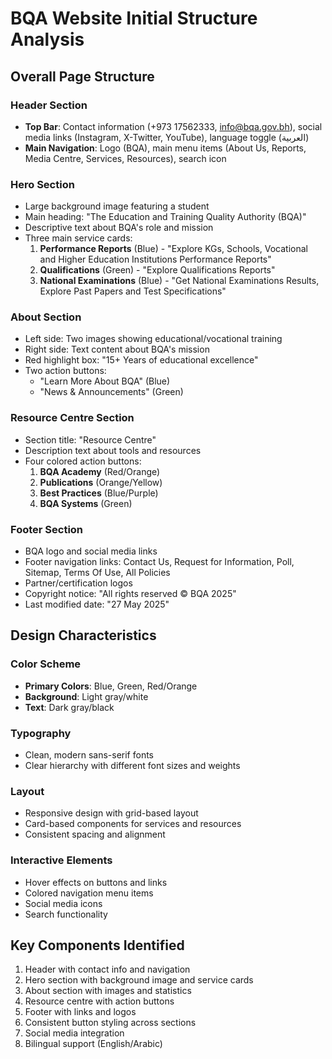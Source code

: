 # BQA Website Initial Structure Analysis

## Overall Page Structure

### Header Section
- **Top Bar**: Contact information (+973 17562333, info@bqa.gov.bh), social media links (Instagram, X-Twitter, YouTube), language toggle (العربية)
- **Main Navigation**: Logo (BQA), main menu items (About Us, Reports, Media Centre, Services, Resources), search icon

### Hero Section
- Large background image featuring a student
- Main heading: "The Education and Training Quality Authority (BQA)"
- Descriptive text about BQA's role and mission
- Three main service cards:
  1. **Performance Reports** (Blue) - "Explore KGs, Schools, Vocational and Higher Education Institutions Performance Reports"
  2. **Qualifications** (Green) - "Explore Qualifications Reports"
  3. **National Examinations** (Blue) - "Get National Examinations Results, Explore Past Papers and Test Specifications"

### About Section
- Left side: Two images showing educational/vocational training
- Right side: Text content about BQA's mission
- Red highlight box: "15+ Years of educational excellence"
- Two action buttons:
  - "Learn More About BQA" (Blue)
  - "News & Announcements" (Green)

### Resource Centre Section
- Section title: "Resource Centre"
- Description text about tools and resources
- Four colored action buttons:
  1. **BQA Academy** (Red/Orange)
  2. **Publications** (Orange/Yellow)
  3. **Best Practices** (Blue/Purple)
  4. **BQA Systems** (Green)

### Footer Section
- BQA logo and social media links
- Footer navigation links: Contact Us, Request for Information, Poll, Sitemap, Terms Of Use, All Policies
- Partner/certification logos
- Copyright notice: "All rights reserved © BQA 2025"
- Last modified date: "27 May 2025"

## Design Characteristics

### Color Scheme
- **Primary Colors**: Blue, Green, Red/Orange
- **Background**: Light gray/white
- **Text**: Dark gray/black

### Typography
- Clean, modern sans-serif fonts
- Clear hierarchy with different font sizes and weights

### Layout
- Responsive design with grid-based layout
- Card-based components for services and resources
- Consistent spacing and alignment

### Interactive Elements
- Hover effects on buttons and links
- Colored navigation menu items
- Social media icons
- Search functionality

## Key Components Identified
1. Header with contact info and navigation
2. Hero section with background image and service cards
3. About section with images and statistics
4. Resource centre with action buttons
5. Footer with links and logos
6. Consistent button styling across sections
7. Social media integration
8. Bilingual support (English/Arabic)

